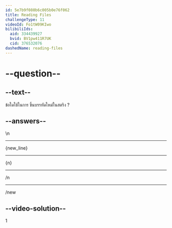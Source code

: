 ```yaml
---
id: 5e7b9f080b6c005b0e76f062
title: Reading Files
challengeType: 11
videoId: Fo1tW09KIwo
bilibiliIds:
  aid: 334439927
  bvid: BV1pw411R7UK
  cid: 376532076
dashedName: reading-files
---
```


# --question--

## --text--

ข้อใดใช้ในการ ขึ้นบรรทัดใหม่ในสตริง ?

## --answers--

\\n

---

{new_line}

---

{n}

---

/n

---

/new

## --video-solution--

1
